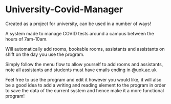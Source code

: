 # University-Covid-Manager

Created as a project for university, can be used in a number of ways!

A system made to manage COVID tests around a campus between the hours of 7am-10am.

Will automatically add rooms, bookable rooms, assistants and assistants on shift on the day you use the program.

Simply follow the menu flow to allow yourself to add rooms and assistants, note all assistants and students must have emails ending in @uok.ac.uk

Feel free to use the program and edit it however you would like, it will also be a good idea to add a writing and reading element to the program in order to save the data of the current system and hence make it a more functional program!
